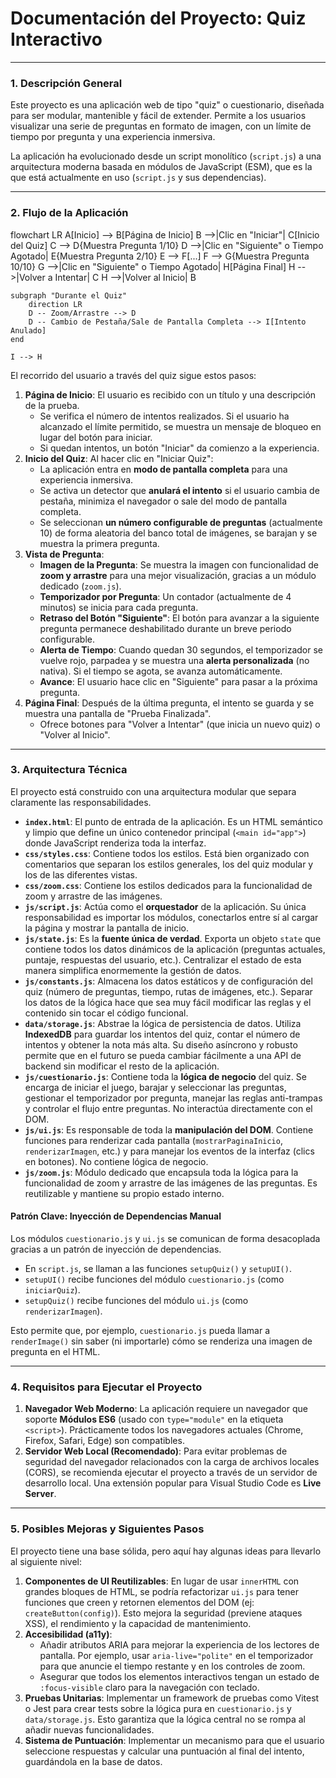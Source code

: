 # Documentación del Proyecto: Quiz Interactivo

---

### 1. Descripción General

Este proyecto es una aplicación web de tipo "quiz" o cuestionario, diseñada para ser modular, mantenible y fácil de extender. Permite a los usuarios visualizar una serie de preguntas en formato de imagen, con un límite de tiempo por pregunta y una experiencia inmersiva.

La aplicación ha evolucionado desde un script monolítico (`script.js`) a una arquitectura moderna basada en módulos de JavaScript (ESM), que es la que está actualmente en uso (`script.js` y sus dependencias).

---

### 2. Flujo de la Aplicación
flowchart LR
    A[Inicio] --> B[Página de Inicio]
    B -->|Clic en "Iniciar"| C[Inicio del Quiz]
    C --> D{Muestra Pregunta 1/10}
    D -->|Clic en "Siguiente" o Tiempo Agotado| E{Muestra Pregunta 2/10}
    E --> F[...]
    F --> G{Muestra Pregunta 10/10}
    G -->|Clic en "Siguiente" o Tiempo Agotado| H[Página Final]
    H -->|Volver a Intentar| C
    H -->|Volver al Inicio| B

    subgraph "Durante el Quiz"
        direction LR
        D -- Zoom/Arrastre --> D
        D -- Cambio de Pestaña/Sale de Pantalla Completa --> I[Intento Anulado]
    end

    I --> H


El recorrido del usuario a través del quiz sigue estos pasos:
1.  **Página de Inicio**: El usuario es recibido con un título y una descripción de la prueba.
    *   Se verifica el número de intentos realizados. Si el usuario ha alcanzado el límite permitido, se muestra un mensaje de bloqueo en lugar del botón para iniciar.
    *   Si quedan intentos, un botón "Iniciar" da comienzo a la experiencia.
2.  **Inicio del Quiz**: Al hacer clic en "Iniciar Quiz":
    *   La aplicación entra en **modo de pantalla completa** para una experiencia inmersiva.
    *   Se activa un detector que **anulará el intento** si el usuario cambia de pestaña, minimiza el navegador o sale del modo de pantalla completa.
    *   Se seleccionan **un número configurable de preguntas** (actualmente 10) de forma aleatoria del banco total de imágenes, se barajan y se muestra la primera pregunta.
3.  **Vista de Pregunta**:
    *   **Imagen de la Pregunta**: Se muestra la imagen con funcionalidad de **zoom y arrastre** para una mejor visualización, gracias a un módulo dedicado (`zoom.js`).
    *   **Temporizador por Pregunta**: Un contador (actualmente de 4 minutos) se inicia para cada pregunta.
    *   **Retraso del Botón "Siguiente"**: El botón para avanzar a la siguiente pregunta permanece deshabilitado durante un breve periodo configurable.
    *   **Alerta de Tiempo**: Cuando quedan 30 segundos, el temporizador se vuelve rojo, parpadea y se muestra una **alerta personalizada** (no nativa). Si el tiempo se agota, se avanza automáticamente.
    *   **Avance**: El usuario hace clic en "Siguiente" para pasar a la próxima pregunta.
4.  **Página Final**: Después de la última pregunta, el intento se guarda y se muestra una pantalla de "Prueba Finalizada".
    *   Ofrece botones para "Volver a Intentar" (que inicia un nuevo quiz) o "Volver al Inicio".

---

### 3. Arquitectura Técnica

El proyecto está construido con una arquitectura modular que separa claramente las responsabilidades.

*   **`index.html`**: El punto de entrada de la aplicación. Es un HTML semántico y limpio que define un único contenedor principal (`<main id="app">`) donde JavaScript renderiza toda la interfaz.
*   **`css/styles.css`**: Contiene todos los estilos. Está bien organizado con comentarios que separan los estilos generales, los del quiz modular y los de las diferentes vistas.
*   **`css/zoom.css`**: Contiene los estilos dedicados para la funcionalidad de zoom y arrastre de las imágenes.
*   **`js/script.js`**: Actúa como el **orquestador** de la aplicación. Su única responsabilidad es importar los módulos, conectarlos entre sí al cargar la página y mostrar la pantalla de inicio.
*   **`js/state.js`**: Es la **fuente única de verdad**. Exporta un objeto `state` que contiene todos los datos dinámicos de la aplicación (preguntas actuales, puntaje, respuestas del usuario, etc.). Centralizar el estado de esta manera simplifica enormemente la gestión de datos.
*   **`js/constants.js`**: Almacena los datos estáticos y de configuración del quiz (número de preguntas, tiempo, rutas de imágenes, etc.). Separar los datos de la lógica hace que sea muy fácil modificar las reglas y el contenido sin tocar el código funcional.
*   **`data/storage.js`**: Abstrae la lógica de persistencia de datos. Utiliza **IndexedDB** para guardar los intentos del quiz, contar el número de intentos y obtener la nota más alta. Su diseño asíncrono y robusto permite que en el futuro se pueda cambiar fácilmente a una API de backend sin modificar el resto de la aplicación.
*   **`js/cuestionario.js`**: Contiene toda la **lógica de negocio** del quiz. Se encarga de iniciar el juego, barajar y seleccionar las preguntas, gestionar el temporizador por pregunta, manejar las reglas anti-trampas y controlar el flujo entre preguntas. No interactúa directamente con el DOM.
*   **`js/ui.js`**: Es responsable de toda la **manipulación del DOM**. Contiene funciones para renderizar cada pantalla (`mostrarPaginaInicio`, `renderizarImagen`, etc.) y para manejar los eventos de la interfaz (clics en botones). No contiene lógica de negocio.
*   **`js/zoom.js`**: Módulo dedicado que encapsula toda la lógica para la funcionalidad de zoom y arrastre de las imágenes de las preguntas. Es reutilizable y mantiene su propio estado interno.

#### Patrón Clave: Inyección de Dependencias Manual

Los módulos `cuestionario.js` y `ui.js` se comunican de forma desacoplada gracias a un patrón de inyección de dependencias.

-   En `script.js`, se llaman a las funciones `setupQuiz()` y `setupUI()`.
-   `setupUI()` recibe funciones del módulo `cuestionario.js` (como `iniciarQuiz`).
-   `setupQuiz()` recibe funciones del módulo `ui.js` (como `renderizarImagen`).

Esto permite que, por ejemplo, `cuestionario.js` pueda llamar a `renderImage()` sin saber (ni importarle) cómo se renderiza una imagen de pregunta en el HTML.

---

### 4. Requisitos para Ejecutar el Proyecto

1.  **Navegador Web Moderno**: La aplicación requiere un navegador que soporte **Módulos ES6** (usado con `type="module"` en la etiqueta `<script>`). Prácticamente todos los navegadores actuales (Chrome, Firefox, Safari, Edge) son compatibles.
2.  **Servidor Web Local (Recomendado)**: Para evitar problemas de seguridad del navegador relacionados con la carga de archivos locales (CORS), se recomienda ejecutar el proyecto a través de un servidor de desarrollo local. Una extensión popular para Visual Studio Code es **Live Server**.

---

### 5. Posibles Mejoras y Siguientes Pasos

El proyecto tiene una base sólida, pero aquí hay algunas ideas para llevarlo al siguiente nivel:

1.  **Componentes de UI Reutilizables**: En lugar de usar `innerHTML` con grandes bloques de HTML, se podría refactorizar `ui.js` para tener funciones que creen y retornen elementos del DOM (ej: `createButton(config)`). Esto mejora la seguridad (previene ataques XSS), el rendimiento y la capacidad de mantenimiento.
2.  **Accesibilidad (a11y)**:
    *   Añadir atributos ARIA para mejorar la experiencia de los lectores de pantalla. Por ejemplo, usar `aria-live="polite"` en el temporizador para que anuncie el tiempo restante y en los controles de zoom.
    *   Asegurar que todos los elementos interactivos tengan un estado de `:focus-visible` claro para la navegación con teclado.
3.  **Pruebas Unitarias**: Implementar un framework de pruebas como Vitest o Jest para crear tests sobre la lógica pura en `cuestionario.js` y `data/storage.js`. Esto garantiza que la lógica central no se rompa al añadir nuevas funcionalidades.
4.  **Sistema de Puntuación**: Implementar un mecanismo para que el usuario seleccione respuestas y calcular una puntuación al final del intento, guardándola en la base de datos.
